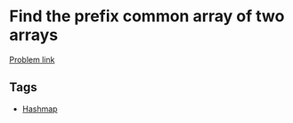 # Find the prefix common array of two arrays

[Problem link](https://leetcode.com/problems/find-the-prefix-common-array-of-two-arrays/)

## Tags

* [Hashmap](/README.md#Hashmap)

